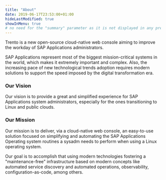 ```yaml
---
title: "About"
date: 2019-06-17T23:53:00+01:00
hideLastModified: true
showInMenu: true
# no need for the "summary" parameter as it is not displayed in any previews
---
```

Trento is a new open-source cloud-native web console aiming to improve the workday of SAP Applications administrators.

SAP Applications represent most of the biggest mission-critical systems in the world, which makes it extremely important and complex. Also, the increasing pace of new technological trends adoption requires modern solutions to support the speed imposed by the digital transformation era.

### Our Vision

Our vision is to provide a great and simplified experience for SAP Applications system administrators, especially for the ones transitioning to Linux and public clouds.

### Our Mission

Our mission is to deliver, via a cloud-native web console, an easy-to-use solution focused on simplifying and automating the SAP Applications Operating system routines a sysadm needs to perform when using a Linux operating system.

Our goal is to accomplish that using modern technologies fostering a "maintenance-free" infrastructure based on modern concepts like automated service discovery and automated operations, observability, configuration-as-code, among others. 

